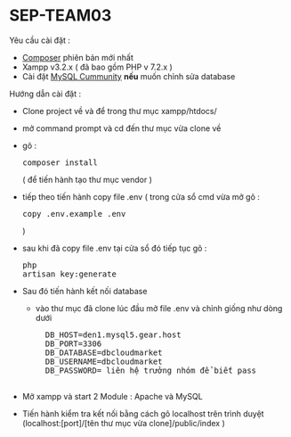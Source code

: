 # SEP-TEAM03


Yêu cầu cài đặt :
- <a href="https://getcomposer.org/Composer-Setup.exe">Composer</a> phiên bản mới nhất 
- Xampp v3.2.x ( đã bao gồm PHP v 7.2.x )
- Cài đặt <a href="https://o7planning.org/vi/10221/huong-dan-cai-dat-va-cau-hinh-mysql-community">MySQL Cummunity</a> <b>nếu</b> muốn chỉnh sửa database 


Hướng dẫn cài đặt :

- Clone project về và để trong thư mục xampp/htdocs/
- mở command prompt và cd đến thư mục vừa clone về
- gõ : <pre>composer install</pre> ( để tiến hành tạo thư mục vendor )
- tiếp theo tiến hành copy file .env ( trong cửa sổ cmd vừa mở gõ : <pre>copy .env.example .env</pre> )
- sau khi đã copy file .env tại cửa sổ đó tiếp tục gõ : <pre>php artisan key:generate</pre>
- Sau đó tiến hành kết nối database 
  - vào thư mục đã clone lúc đầu mở file .env và chỉnh giống như dòng dưới
      <pre>
      DB_HOST=den1.mysql5.gear.host
      DB_PORT=3306
      DB_DATABASE=dbcloudmarket
      DB_USERNAME=dbcloudmarket
      DB_PASSWORD= liên hệ trưởng nhóm để biết pass
      </pre>
  
- Mở xampp và start 2 Module : Apache và MySQL 
- Tiến hành kiểm tra kết nối bằng cách gõ localhost trên trình duyệt (localhost:[port]/[tên thư mục vừa clone]/public/index )
